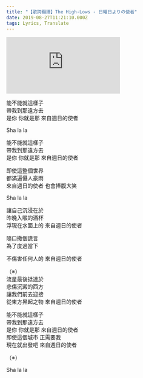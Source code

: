 ```yaml
---
title: "【歌詞翻譯】The High-Lows - 日曜日よりの使者"
date: 2019-08-27T11:21:10.000Z
tags: Lyrics, Translate
---
```


<iframe src="https://www.youtube.com/embed/3uIzx6w8OEo" title="YouTube video player" frameborder="0" allow="accelerometer; autoplay; clipboard-write; encrypted-media; gyroscope; picture-in-picture" allowfullscreen></iframe>

能不能就這樣子<br>
帶我到那遠方去<br>
是你 你就是那 來自週日的使者

Sha la la

能不能就這樣子<br>
帶我到那遠方去<br>
是你 你就是那 來自週日的使者

即使這整個世界<br>
都滿遍懾人豪雨<br>
來自週日的使者 也會捧腹大笑

Sha la la

讓自己沉浸在於<br>
昨晚入喉的酒杯<br>
浮現在水面上的 來自週日的使者

隨口撒個謊言<br>
為了度過當下

不傷害任何人的 來自週日的使者

（※）<br>
流星最後抵達於<br>
悲傷沉澱的西方<br>
讓我們前去迎接<br>
從東方昇起之物 來自週日的使者

能不能就這樣子<br>
帶我到那遠方去<br>
是你 你就是那 來自週日的使者<br>
即使這個城市 正需要我<br>
現在就出發吧 來自週日的使者

（※）

Sha la la
